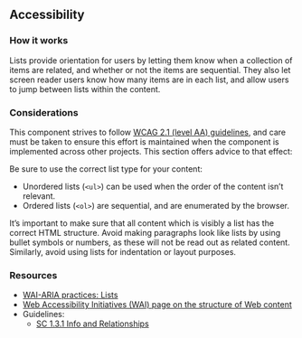 ## Accessibility

### How it works

Lists provide orientation for users by letting them know when a collection of items are related, and whether or not the items are sequential. They also let screen reader users know how many items are in each list, and allow users to jump between lists within the content.

### Considerations

This component strives to follow [WCAG 2.1 (level AA) guidelines](https://www.w3.org/TR/WCAG21/), and care must be taken to ensure this effort is maintained when the component is implemented across other projects. This section offers advice to that effect:

Be sure to use the correct list type for your content:

- Unordered lists (`<ul>`) can be used when the order of the content isn’t relevant.
- Ordered lists (`<ol>`) are sequential, and are enumerated by the browser.

It’s important to make sure that all content which is visibly a list has the correct HTML structure. Avoid making paragraphs look like lists by using bullet symbols or numbers, as these will not be read out as related content. Similarly, avoid using lists for indentation or layout purposes.

### Resources

- [WAI-ARIA practices: Lists ](https://www.w3.org/TR/wai-aria-1.1/#list)
- [Web Accessibility Initiatives (WAI) page on the structure of Web content](https://www.w3.org/WAI/tutorials/page-structure/content/#lists)
- Guidelines:
  - [SC 1.3.1 Info and Relationships](https://www.w3.org/TR/UNDERSTANDING-WCAG20/content-structure-separation-programmatic.html)
